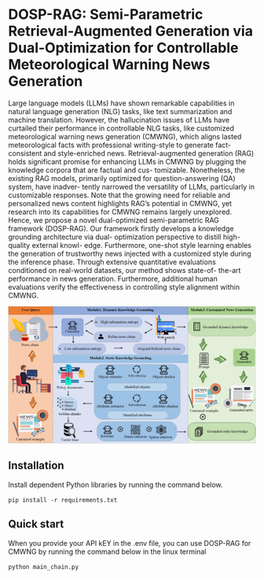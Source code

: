# DOSP-RAG: Semi-Parametric Retrieval-Augmented Generation via Dual-Optimization for Controllable Meteorological Warning News Generation
Large language models (LLMs) have shown remarkable capabilities in natural language generation (NLG) tasks, like text summarization and machine translation. However, the hallucination issues of LLMs have curtailed their performance in controllable NLG tasks, like customized meteorological warning
news generation (CMWNG), which aligns lasted meteorological facts with professional writing-style to generate fact-consistent and style-enriched news. Retrieval-augmented generation (RAG) holds significant promise for enhancing LLMs in CMWNG by plugging the knowledge corpora that are factual and cus-
tomizable. Nonetheless, the existing RAG models, primarily optimized for question-answering (QA) system, have inadver-
tently narrowed the versatility of LLMs, particularly in customizable responses. Note that the growing need for reliable
and personalized news content highlights RAG’s potential in CMWNG, yet research into its capabilities for CMWNG remains
largely unexplored. Hence, we propose a novel dual-optimized semi-parametric RAG framework (DOSP-RAG). Our framework
firstly develops a knowledge grounding architecture via dual- optimization perspective to distill high-quality external knowl-
edge. Furthermore, one-shot style learning enables the generation of trustworthy news injected with a customized style during
the inference phase. Through extensive quantitative evaluations conditioned on real-world datasets, our method shows state-of-
the-art performance in news generation. Furthermore, additional human evaluations verify the effectiveness in controlling style
alignment within CMWNG.

![](fig2.jpg)

## Installation
Install dependent Python libraries by running the command below.

```
pip install -r requirements.txt
```
## Quick start
When you provide your API kEY in the .env file, you can use DOSP-RAG for CMWNG by running the command below in the linux terminal

```
python main_chain.py
```



